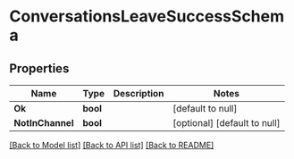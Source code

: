# ConversationsLeaveSuccessSchema

## Properties
Name | Type | Description | Notes
------------ | ------------- | ------------- | -------------
**Ok** | **bool** |  | [default to null]
**NotInChannel** | **bool** |  | [optional] [default to null]

[[Back to Model list]](../README.md#documentation-for-models) [[Back to API list]](../README.md#documentation-for-api-endpoints) [[Back to README]](../README.md)


